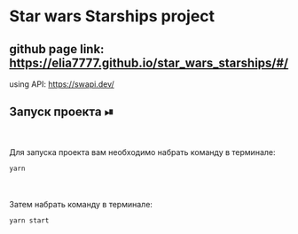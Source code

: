 # Star wars Starships project
## github page link: https://elia7777.github.io/star_wars_starships/#/
using API: https://swapi.dev/

## Запуск проекта ⏯

<br/>
<br/>
Для запуска проекта вам необходимо набрать команду в терминале:

```javascript
yarn
```


<br/>
<br/>
Затем набрать команду в терминале:

```javascript
yarn start
```

<br/>
<br/>

